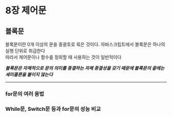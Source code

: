 # 8장 제어문

## 블록문

블록문이란 0개 이상의 문을 중괄호로 묶은 것이다. 자바스크립트에서 블록문은 하나의 실행 단위로 취급한다<br>따라서 제어문이나 함수를 정희할 때 사용하는 것이 일반적이다

**_블록문은 자체적으로 문의 의미를 종결하는 자체 종결성을 갖기 때문에 블록문의 끝에는 세미콜론을 붙이지 않는다_**

<hr>

### for문의 여러 용법

### While문, Switch문 등과 for문의 성능 비교
